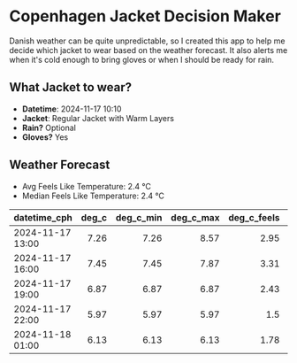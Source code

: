 
# Copenhagen Jacket Decision Maker

Danish weather can be quite unpredictable, so I created this app to help me decide which jacket to wear based on the weather forecast. 
It also alerts me when it's cold enough to bring gloves or when I should be ready for rain.

## What Jacket to wear?

- **Datetime**: 2024-11-17 10:10
- **Jacket**: Regular Jacket with Warm Layers
- **Rain?** Optional
- **Gloves?** Yes

## Weather Forecast
- Avg Feels Like Temperature: 2.4 °C
- Median Feels Like Temperature: 2.4 °C

| datetime_cph     |   deg_c |   deg_c_min |   deg_c_max |   deg_c_feels | weather   | wind   | rain   |
|:-----------------|--------:|------------:|------------:|--------------:|:----------|:-------|:-------|
| 2024-11-17 13:00 |    7.26 |        7.26 |        8.57 |          2.95 | Clouds    | High   | None   |
| 2024-11-17 16:00 |    7.45 |        7.45 |        7.87 |          3.31 | Clouds    | High   | None   |
| 2024-11-17 19:00 |    6.87 |        6.87 |        6.87 |          2.43 | Clouds    | High   | None   |
| 2024-11-17 22:00 |    5.97 |        5.97 |        5.97 |          1.5  | Clear     | High   | None   |
| 2024-11-18 01:00 |    6.13 |        6.13 |        6.13 |          1.78 | Rain      | High   | Low    |
        